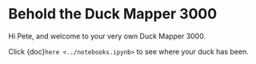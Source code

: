 # Behold the Duck Mapper 3000

Hi Pete, and welcome to your very own Duck Mapper 3000. 

Click {doc}`here <../notebooks.ipynb>` to see where your duck has been.

```{tableofcontents}
```
